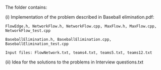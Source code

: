 The folder contains:

(i) Implementation of the problem described in Baseball elimination.pdf:

    FlowEdge.h, NetworkFlow.h, NetworkFlow.cpp, MaxFlow.h, MaxFlow.cpp, NetworkFlow_test.cpp
    
    BaseballElimination.h, BaseballElimination.cpp, BaseballElimination_test.cpp
    
    Input files: FlowNetwork.txt, teams4.txt, teams5.txt, teams12.txt
    
(ii) Idea for the solutions to the problems in Interview questions.txt    
    
    
    
    
